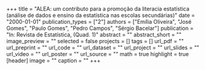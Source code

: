 +++
title = "ALEA: um contributo para a promoção da literacia estatística (análise de dados e ensino da estatística nas escolas secundárias)"
date = "2000-01-01"
publication_types = ["2"]
authors = ["Emília Oliveira", "José Gomes", "Paulo Gomes", "Pedro Campos", "Sérgio Bacelar"]
publication = "In: Revista de Estatística, (Quad. 1)"
abstract = ""
abstract_short = ""
image_preview = ""
selected = false
projects = []
tags = []
url_pdf = ""
url_preprint = ""
url_code = ""
url_dataset = ""
url_project = ""
url_slides = ""
url_video = ""
url_poster = ""
url_source = ""
math = true
highlight = true
[header]
image = ""
caption = ""
+++

